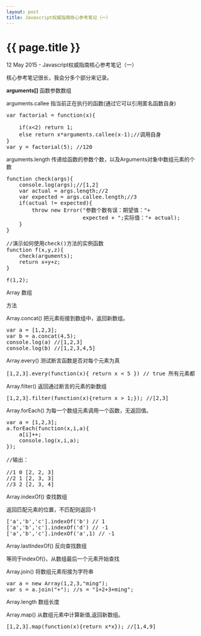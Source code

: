 ```yaml
---
layout: post
title: Javascript权威指南核心参考笔记（一）
---
```


{{ page.title }}
================

<p class="meta">12 May 2015 - Javascript权威指南核心参考笔记（一）</p>

核心参考笔记很长，我会分多个部分来记录。

<b>arguments[]</b> 函数参数数组

arguments.callee 指当前正在执行的函数(通过它可以引用匿名函数自身)

<pre class="language-javascript">
var factorial = function(x){

	if(x<2) return 1;
	else return x*arguments.callee(x-1);//调用自身
}
var y = factorial(5); //120
</pre>

arguments.length 传递给函数的参数个数，以及Arguments对象中数组元素的个数

<pre class="language-javascript">
function check(args){
	console.log(args);//[1,2]
	var actual = args.length;//2 
	var expected = args.callee.length;//3
	if(actual != expected){
		throw new Error("参数个数有误：期望值："+
						expected + ";实际值："+ actual);
	}
}

//演示如何使用check()方法的实例函数
function f(x,y,z){
	check(arguments);
	return x+y+z;
}

f(1,2);
</pre>

Array 数组

方法 

Array.concat() 把元素衔接到数组中，返回新数组。

<pre class="language-javascript">
var a = [1,2,3];
var b = a.concat(4,5);
console.log(a) //[1,2,3]
console.log(b) //[1,2,3,4,5]
</pre>

Array.every() 测试断言函数是否对每个元素为真

<pre class="language-javascript">
[1,2,3].every(function(x){ return x < 5 }) // true 所有元素都
</pre>

Array.filter() 返回通过断言的元素的新数组

<pre class="language-javascript">
[1,2,3].filter(function(x){return x > 1;}); //[2,3]
</pre>

Array.forEach() 为每一个数组元素调用一个函数，无返回值。

<pre class="language-javascript">
var a = [1,2,3];
a.forEach(function(x,i,a){
	a[i]++;
	console.log(x,i,a);
});

//输出：

//1 0 [2, 2, 3]
//2 1 [2, 3, 3]
//3 2 [2, 3, 4]
</pre>

Array.indexOf() 查找数组

返回匹配元素的位置，不匹配则返回-1

<pre class="language-javascript">
['a','b','c'].indexOf('b') // 1
['a','b','c'].indexOf('d') // -1
['a','b','c'].indexOf('a',1) // -1
</pre>

Array.lastIndexOf() 反向查找数组

等同于indexOf()，从数组最后一个元素开始查找

Array.join() 将数组元素衔接为字符串

<pre class="language-javascript">
var a = new Array(1,2,3,"ming");
var s = a.join("+"); //s = "1+2+3+ming";
</pre>

Array.length 数组长度

Array.map() 从数组元素中计算新值,返回新数组。

<pre class="language-javascript">
[1,2,3].map(function(x){return x*x}); //[1,4,9]
</pre>







